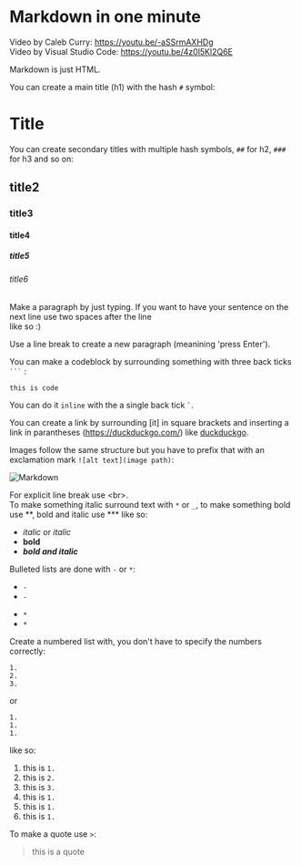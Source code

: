 # Markdown in one minute

Video by Caleb Curry: https://youtu.be/-aSSrmAXHDg  
Video by Visual Studio Code: https://youtu.be/4z0l5Kl2Q6E

Markdown is just HTML.

You can create a main title (h1) with the hash `#` symbol:
# Title

You can create secondary titles with multiple hash symbols, `##` for h2, `###`
for h3 and so on:

## title2
### title3
#### title4
##### title5
###### title6

Make a paragraph by just typing. If you want to have your sentence on the next
line use two spaces after the line ` ` ` `  
like so :)

Use a line break to create a new paragraph (meanining 'press Enter').

You can make a codeblock by surrounding something with three back ticks ````
``` ```` : 

```
this is code 
```

You can do it `inline` with the a single back tick `` ` ``.  

You can create a link by surrounding [it] in square brackets and inserting a
link in parantheses (https://duckduckgo.com/) like
[duckduckgo](https://duckduckgo.com/).

Images follow the same structure but you have to prefix
that with an exclamation mark `![alt text](image path)`:

![Markdown](img/markdown.png)

For explicit line break use \<br\>.  
To make something italic surround text with `*` or `_`, to make
something bold use **, bold and italic use *** like so:  

- *italic* or _italic_ 
- **bold**  
- ***bold and italic***  

Bulleted lists are done with `-` or `*`:

- `-`
- `-`
* `*`
* `*`

Create a numbered list with, you don't have to specify the numbers correctly:
```
1. 
2. 
3.
```
or
```
1. 
1. 
1.
```
like so:

1. this is `1.`
1. this is `2.` 
1. this is `3.` 
1. this is `1.`
1. this is `1.`
1. this is `1.`

To make a quote use `>`:

>this is a quote
